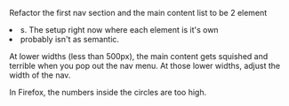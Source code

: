 Refactor the first nav section and the main content list to be 2 element <li>s. The setup right now where each element is it's own <li> probably isn't as semantic.

At lower widths (less than 500px), the main content gets squished and terrible when you pop out the nav menu.
At those lower widths, adjust the width of the nav.

In Firefox, the numbers inside the circles are too high.
